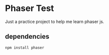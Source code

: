# Phaser Test

Just a practice project to help me learn phaser js. 

## dependencies
    npm install phaser